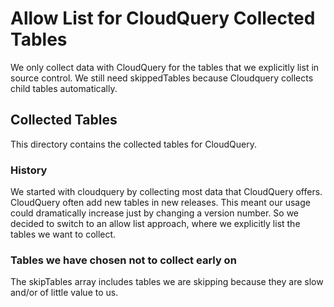 # Allow List for CloudQuery Collected Tables
We only collect data with CloudQuery for the tables that we explicitly list in source control.
We still need skippedTables because Cloudquery collects child tables automatically.

## Collected Tables
This directory contains the collected tables for CloudQuery.

### History
We started with cloudquery by collecting most data that CloudQuery offers. CloudQuery often add new tables in new
releases. This meant our usage could dramatically increase just by changing a version number. So we decided to switch to
an allow list approach, where we explicitly list the tables we want to collect.

### Tables we have chosen not to collect early on
The skipTables array includes tables we are skipping because they are slow and/or of little value to us.
